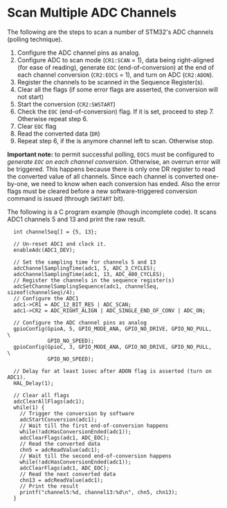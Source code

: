# Scan Multiple ADC Channels

The following are the steps to scan a number of STM32's ADC channels (polling technique).

1. Configure the ADC channel pins as analog.
2. Configure ADC to scan mode (`CR1:SCAN` = 1), data being right-aligned (for ease of reading), generate `EOC` (end-of-conversion) at the end of each channel conversion (`CR2:EOCS` = 1), and turn on ADC (`CR2:ADON`).
3. Register the channels to be scanned in the Sequence Register(s).
4. Clear all the flags (if some error flags are asserted, the conversion will not start)
5. Start the conversion (`CR2:SWSTART`)
6. Check the `EOC` (end-of-conversion) flag. If it is set, proceed to step 7. Otherwise repeat step 6.
7. Clear `EOC` flag
8. Read the converted data (`DR`)
9. Repeat step 6, if the is anymore channel left to scan. Otherwise stop.

**Important note:** to permit successful polling, `EOCS` must be configured to _generate `EOC` on each channel conversion_. Otherwise, an overrun error will be triggered. This happens because there is only one DR register to read the converted value of all channels. Since each channel is converted one-by-one, we need to know when each conversion has ended. Also the error flags must be cleared before a new software-triggered conversion command is issued (through `SWSTART` bit).  

The following is a C program example (though incomplete code). It scans ADC1 channels 5 and 13 and print the raw result.

```
  int channelSeq[] = {5, 13};

  // Un-reset ADC1 and clock it.
  enableAdc(ADC1_DEV);

  // Set the sampling time for channels 5 and 13
  adcChannelSamplingTime(adc1, 5, ADC_3_CYCLES);
  adcChannelSamplingTime(adc1, 13, ADC_480_CYCLES);
  // Register the channels in the sequence register(s)
  adcSetChannelSamplingSequence(adc1, channelSeq, sizeof(channelSeq)/4);
  // Configure the ADC1
  adc1->CR1 = ADC_12_BIT_RES | ADC_SCAN;
  adc1->CR2 = ADC_RIGHT_ALIGN | ADC_SINGLE_END_OF_CONV | ADC_ON;

  // Configure the ADC channel pins as analog
  gpioConfig(GpioA, 5, GPIO_MODE_ANA, GPIO_NO_DRIVE, GPIO_NO_PULL,      \
             GPIO_NO_SPEED);
  gpioConfig(GpioC, 3, GPIO_MODE_ANA, GPIO_NO_DRIVE, GPIO_NO_PULL,      \
             GPIO_NO_SPEED);

  // Delay for at least 1usec after ADON flag is asserted (turn on ADC1).
  HAL_Delay(1);

  // Clear all flags
  adcClearAllFlags(adc1);
  while(1) { 
    // Trigger the conversion by software   
    adcStartConversion(adc1);
    // Wait till the first end-of-conversion happens
    while(!adcHasConversionEnded(adc1));
    adcClearFlags(adc1, ADC_EOC);
    // Read the converted data
    chn5 = adcReadValue(adc1);
    // Wait till the second end-of-conversion happens    
    while(!adcHasConversionEnded(adc1));
    adcClearFlags(adc1, ADC_EOC);
    // Read the next converted data
    chn13 = adcReadValue(adc1);
    // Print the result    
    printf("channel5:%d, channel13:%d\n", chn5, chn13);
  }

```
